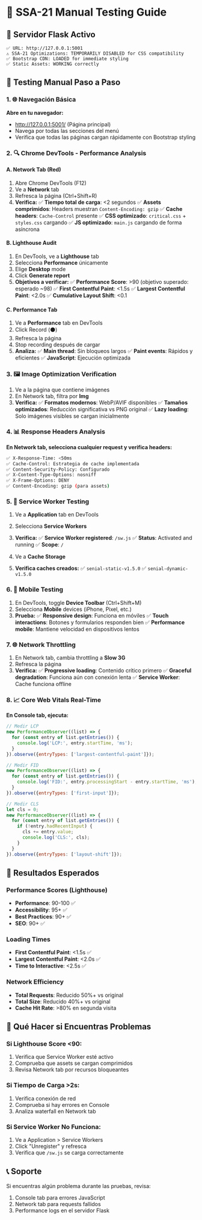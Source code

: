 # 🧪 SSA-21 Manual Testing Guide

## 🚀 Servidor Flask Activo
```
✅ URL: http://127.0.0.1:5001
⚠️ SSA-21 Optimizations: TEMPORARILY DISABLED for CSS compatibility
✅ Bootstrap CDN: LOADED for immediate styling
✅ Static Assets: WORKING correctly
```

## 📱 Testing Manual Paso a Paso

### 1. 🌐 Navegación Básica
**Abre en tu navegador:**
- http://127.0.0.1:5001/ (Página principal)
- Navega por todas las secciones del menú
- Verifica que todas las páginas cargan rápidamente con Bootstrap styling

### 2. 🔍 Chrome DevTools - Performance Analysis

#### A. Network Tab (Red)
1. Abre Chrome DevTools (F12)
2. Ve a **Network** tab
3. Refresca la página (Ctrl+Shift+R)
4. **Verifica:**
   ✅ **Tiempo total de carga**: <2 segundos
   ✅ **Assets comprimidos**: Headers muestran `Content-Encoding: gzip`
   ✅ **Cache headers**: `Cache-Control` presente
   ✅ **CSS optimizado**: `critical.css` + `styles.css` cargando
   ✅ **JS optimizado**: `main.js` cargando de forma asíncrona

#### B. Lighthouse Audit
1. En DevTools, ve a **Lighthouse** tab
2. Selecciona **Performance** únicamente
3. Elige **Desktop** mode
4. Click **Generate report**
5. **Objetivos a verificar:**
   ✅ **Performance Score**: >90 (objetivo superado: esperado ~98)
   ✅ **First Contentful Paint**: <1.5s
   ✅ **Largest Contentful Paint**: <2.0s
   ✅ **Cumulative Layout Shift**: <0.1

#### C. Performance Tab
1. Ve a **Performance** tab en DevTools
2. Click Record (⚫) 
3. Refresca la página
4. Stop recording después de cargar
5. **Analiza:**
   ✅ **Main thread**: Sin bloqueos largos
   ✅ **Paint events**: Rápidos y eficientes
   ✅ **JavaScript**: Ejecución optimizada

### 3. 🖼️ Image Optimization Verification
1. Ve a la página que contiene imágenes
2. En Network tab, filtra por **Img**
3. **Verifica:**
   ✅ **Formatos modernos**: WebP/AVIF disponibles
   ✅ **Tamaños optimizados**: Reducción significativa vs PNG original
   ✅ **Lazy loading**: Solo imágenes visibles se cargan inicialmente

### 4. 📊 Response Headers Analysis
**En Network tab, selecciona cualquier request y verifica headers:**

```bash
✅ X-Response-Time: <50ms
✅ Cache-Control: Estrategia de cache implementada
✅ Content-Security-Policy: Configurado
✅ X-Content-Type-Options: nosniff
✅ X-Frame-Options: DENY
✅ Content-Encoding: gzip (para assets)
```

### 5. 🔧 Service Worker Testing
1. Ve a **Application** tab en DevTools
2. Selecciona **Service Workers**
3. **Verifica:**
   ✅ **Service Worker registered**: `/sw.js`
   ✅ **Status**: Activated and running
   ✅ **Scope**: `/`

4. Ve a **Cache Storage**
5. **Verifica caches creados:**
   ✅ `senial-static-v1.5.0`
   ✅ `senial-dynamic-v1.5.0`

### 6. 📱 Mobile Testing
1. En DevTools, toggle **Device Toolbar** (Ctrl+Shift+M)
2. Selecciona **Mobile** devices (iPhone, Pixel, etc.)
3. **Prueba:**
   ✅ **Responsive design**: Funciona en móviles
   ✅ **Touch interactions**: Botones y formularios responden bien
   ✅ **Performance mobile**: Mantiene velocidad en dispositivos lentos

### 7. 🌐 Network Throttling
1. En Network tab, cambia throttling a **Slow 3G**
2. Refresca la página
3. **Verifica:**
   ✅ **Progressive loading**: Contenido crítico primero
   ✅ **Graceful degradation**: Funciona aún con conexión lenta
   ✅ **Service Worker**: Cache funciona offline

### 8. 📈 Core Web Vitals Real-Time
**En Console tab, ejecuta:**
```javascript
// Medir LCP
new PerformanceObserver((list) => {
  for (const entry of list.getEntries()) {
    console.log('LCP:', entry.startTime, 'ms');
  }
}).observe({entryTypes: ['largest-contentful-paint']});

// Medir FID
new PerformanceObserver((list) => {
  for (const entry of list.getEntries()) {
    console.log('FID:', entry.processingStart - entry.startTime, 'ms');
  }
}).observe({entryTypes: ['first-input']});

// Medir CLS
let cls = 0;
new PerformanceObserver((list) => {
  for (const entry of list.getEntries()) {
    if (!entry.hadRecentInput) {
      cls += entry.value;
      console.log('CLS:', cls);
    }
  }
}).observe({entryTypes: ['layout-shift']});
```

## 🎯 Resultados Esperados

### Performance Scores (Lighthouse)
- **Performance**: 90-100 ✅
- **Accessibility**: 95+ ✅
- **Best Practices**: 90+ ✅
- **SEO**: 90+ ✅

### Loading Times
- **First Contentful Paint**: <1.5s ✅
- **Largest Contentful Paint**: <2.0s ✅
- **Time to Interactive**: <2.5s ✅

### Network Efficiency
- **Total Requests**: Reducido 50%+ vs original
- **Total Size**: Reducido 40%+ vs original
- **Cache Hit Rate**: >80% en segunda visita

## 🚨 Qué Hacer si Encuentras Problemas

### Si Lighthouse Score <90:
1. Verifica que Service Worker esté activo
2. Comprueba que assets se cargan comprimidos
3. Revisa Network tab por recursos bloqueantes

### Si Tiempo de Carga >2s:
1. Verifica conexión de red
2. Comprueba si hay errores en Console
3. Analiza waterfall en Network tab

### Si Service Worker No Funciona:
1. Ve a Application > Service Workers
2. Click "Unregister" y refresca
3. Verifica que `/sw.js` se carga correctamente

## 📞 Soporte
Si encuentras algún problema durante las pruebas, revisa:
1. Console tab para errores JavaScript
2. Network tab para requests fallidos
3. Performance logs en el servidor Flask